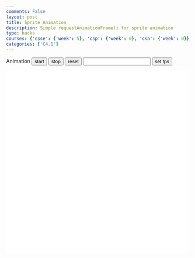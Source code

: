 ```yaml
---
comments: False
layout: post
title: Sprite Animation
description: Simple requestAnimationFrame() for sprite animation
type: hacks
courses: {'csse': {'week': 5}, 'csp': {'week': 0}, 'csa': {'week': 0}}
categories: ['C4.1']
---
```

<style>
    .container{
        display: Block;
        background-color: white;
        width: 500px;
        height: 500px;
    }
</style>


<h>Animation</h>
<button id="start">start</button>
<button id="stop">stop</button>
<button id="reset">reset</button>
<input id="fps" type="number" onfocus="this.value=''" />
<button id="setFps">set fps</button>

<canvas id="container" class="container"></canvas>

<script type="module">
import Movement from "/Student1/myScripts/MovementModule.js"

var movement;
let fps = 25;
var animId;
let active = false;

function frame(){ //when a frame is updated
    movement.update(fps);
    draw();
    setTimeout(function() {if(active==true){animId = requestAnimationFrame(frame)};}, 1000 / fps);
    
}

function start(){
    if (active==true){return;};
    active = true;
    animId = requestAnimationFrame(frame);
}

function setFps(){
    fps = document.getElementById("fps").value;
}
function stop(){
    active = false;
    cancelAnimationFrame(animId);
}

function reset(a){
    console.log("reset a:" + a);

    stop();
    
    if (a !== 1 ) {
    document.removeEventListener("keydown",movement.handleKeydown.bind(movement));
    document.removeEventListener("keyup",movement.handleKeyup.bind(movement));
    }

    movement = new Movement(0,0);
    document.addEventListener("keydown",movement.handleKeydown.bind(movement));
    document.addEventListener("keyup",movement.handleKeyup.bind(movement));
    
    draw();
}

function draw(){
    var canvas = document.getElementById("container");
    var ctx = canvas.getContext("2d");
    ctx.clearRect(0,0,500,500)

    ctx.fillStyle = "black";
    ctx.moveTo(0, 100);
    ctx.lineTo(100, 100);
    ctx.stroke();

    ctx.fillStyle = "blue"
    let t = movement.position();
    ctx.fillRect(100+t[0],100-t[1], -10,-10);
}

window.onload = reset(1);
document.getElementById("start").addEventListener("click",start);
document.getElementById("stop").addEventListener("click",stop)
document.getElementById("setFps").addEventListener("click",setFps)
document.getElementById("reset").addEventListener("click",reset)

</script>